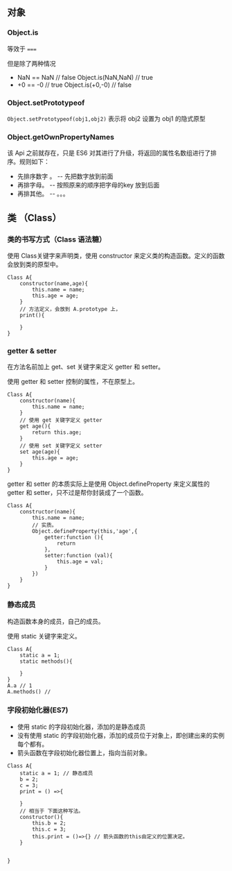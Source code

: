 ## 对象

### Object.is

等效于 `===` 

但是除了两种情况

+ NaN == NaN  // false  							Object.is(NaN,NaN) 				// true
+ +0 == -0          // true                               Object.is(+0,-0)                                 // false

### Object.setPrototypeof

`Object.setPrototypeof(obj1,obj2)` 表示将 obj2 设置为 obj1 的隐式原型



### Object.getOwnPropertyNames

该 Api 之前就存在，只是 ES6 对其进行了升级，将返回的属性名数组进行了排序。规则如下：

+ 先排序数字 。 -- 先把数字放到前面
+ 再排字母。      -- 按照原来的顺序把字母的key 放到后面
+ 再排其他。      -- 。。。



## 类 （Class）

### 类的书写方式（Class 语法糖）

使用 Class关键字来声明类，使用 constructor 来定义类的构造函数。定义的函数会放到类的原型中。

```
Class A{
	constructor(name,age){
		this.name = name;
		this.age = age;
	}
	// 方法定义，会放到 A.prototype 上，
	print(){
	
	}
}
```

### getter & setter

在方法名前加上 get、set 关键字来定义 getter 和 setter。

使用 getter 和 setter 控制的属性，不在原型上。

```
Class A{
	constructor(name){
		this.name = name;
	}
	// 使用 get 关键字定义 getter
	get age(){
		return this.age;
	}
	// 使用 set 关键字定义 setter
	set age(age){
		this.age = age;
	}
}
```

getter 和 setter 的本质实际上是使用 Object.defineProperty 来定义属性的getter 和 setter，只不过是帮你封装成了一个函数。

```
Class A{
	constructor(name){
		this.name = name;
		// 实质。
		Object.defineProperty(this,'age',{
			getter:function (){
				return 
			},
			setter:function (val){
				this.age = val;
			}
		})
	}
}
```

### 静态成员

构造函数本身的成员，自己的成员。

使用 static 关键字来定义。

```
Class A{
	static a = 1;
	static methods(){
	
	}
}
A.a // 1
A.methods() //
```

### 字段初始化器(ES7)

+ 使用 static 的字段初始化器，添加的是静态成员
+ 没有使用 static 的字段初始化器，添加的成员位于对象上，即创建出来的实例每个都有。
+ 箭头函数在字段初始化器位置上，指向当前对象。

```
Class A{
 	static a = 1; // 静态成员
 	b = 2;
 	c = 3;
 	print = () =>{
 		
 	}
 	// 相当于 下面这种写法。
 	constructor(){
 		this.b = 2;
 		this.c = 3;
 		this.print = ()=>{} // 箭头函数的this由定义的位置决定。
 	}
 	
 	
}
```

